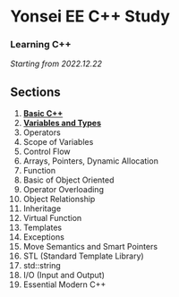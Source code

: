 # Yonsei EE C++ Study

### Learning C++

_Starting from 2022.12.22_

## Sections
1. [**Basic C++**](https://github.com/wani-ham/TIL_cpp/tree/main/Basic%20Cpp)
1. [**Variables and Types**](https://github.com/wani-ham/TIL_cpp/tree/main/Variables%20and%20Types)
1. Operators
1. Scope of Variables
1. Control Flow
1. Arrays, Pointers, Dynamic Allocation
1. Function
1. Basic of Object Oriented
1. Operator Overloading
1. Object Relationship
1. Inheritage
1. Virtual Function
1. Templates
1. Exceptions
1. Move Semantics and Smart Pointers
1. STL (Standard Template Library)
1. std::string
1. I/O (Input and Output)
1. Essential Modern C++


